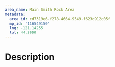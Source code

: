 ```yaml
---
area_name: Main Smith Rock Area
metadata:
  area_id: cd7319e6-f278-4664-9549-f623d912c05f
  mp_id: '116549150'
  lng: -121.14255
  lat: 44.3659
---
```

# Description
